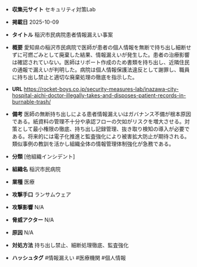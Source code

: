 - **収集元サイト**
セキュリティ対策Lab

- **掲載日**
2025-10-09

- **タイトル**
稲沢市民病院患者情報漏えい事案

- **概要**
愛知県の稲沢市民病院で医師が患者の個人情報を無断で持ち出し細断せずに可燃ごみとして廃棄した結果、情報漏えいが発生した。患者の治療影響は確認されていない。医師はリポート作成のため書類を持ち出し、近隣住民の通報で漏えいが判明した。病院は個人情報保護法違反として謝罪し、職員に持ち出し禁止と適切な廃棄処理の徹底を指示した。

- **URL**
https://rocket-boys.co.jp/security-measures-lab/inazawa-city-hospital-aichi-doctor-illegally-takes-and-disposes-patient-records-in-burnable-trash/

- **備考**
医師の無断持ち出しによる患者情報漏えいはガバナンス不備が根本原因である。紙資料の管理不十分や承認フローの欠如がリスクを増大させる。対策として最小権限の徹底、持ち出し記録管理、抜き取り検知の導入が必要である。将来的には電子化推進と監査強化により被害拡大防止が期待される。類似事例の教訓を活かし組織全体の情報管理体制強化が急務である。

- **分類**
[他組織インシデント]

- **組織名**
稲沢市民病院

- **業種**
医療

- **攻撃手口**
ランサムウェア

- **攻撃影響**
N/A

- **脅威アクター**
N/A

- **原因**
N/A

- **対処方法**
持ち出し禁止、細断処理徹底、監査強化

- **ハッシュタグ**
#情報漏えい #医療機関 #個人情報

